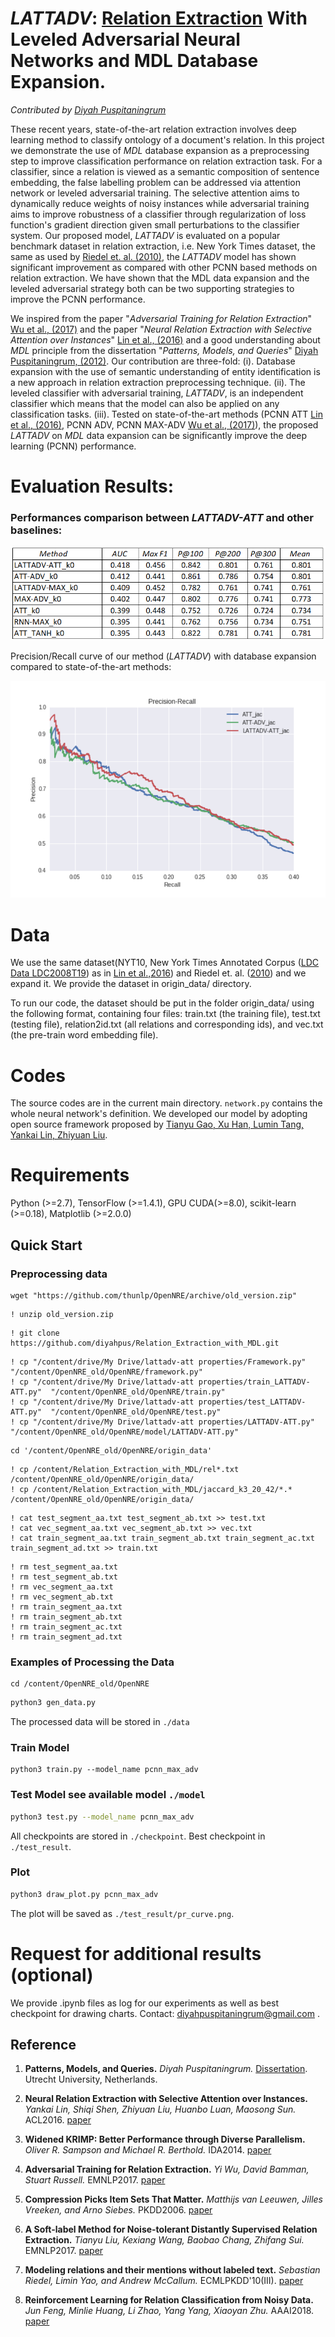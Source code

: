 # _LATTADV_: [Relation Extraction](https://en.wikipedia.org/wiki/Relationship_extraction) With Leveled Adversarial Neural Networks and MDL Database Expansion.

_Contributed by [Diyah Puspitaningrum](http://diyahpuspitaningrum.net/)_



These recent years, state-of-the-art relation extraction involves deep learning method to classify ontology of a document's relation. In this project we demonstrate the use of _MDL_ database expansion as a preprocessing step to improve classification performance on relation extraction task. For a classifier, since a relation is viewed as a semantic composition of sentence embedding, the false labelling problem can be addressed via attention network or leveled adversarial training. The selective attention aims to dynamically reduce weights of noisy instances while adversarial training aims to improve robustness of a classifier through regularization of loss function's gradient direction given small perturbations to the classifier system. Our proposed model, _LATTADV_ is evaluated on a popular benchmark dataset in relation extraction, i.e. New York Times dataset, the same as used by [Riedel et. al. (2010)](https://www.researchgate.net/publication/220698997_Modeling_Relations_and_Their_Mentions_without_Labeled_Text), the _LATTADV_ model has shown significant improvement as compared with other PCNN based methods on relation extraction. We have shown that the MDL data expansion and the leveled adversarial strategy both can be two supporting strategies to improve the PCNN performance.

We inspired from the paper "_Adversarial Training for Relation Extraction_" [Wu et al., (2017)](http://www.aclweb.org/anthology/D17-1187) and the paper "_Neural Relation Extraction with Selective Attention over Instances_" [Lin et al., (2016)](http://www.aclweb.org/anthology/P16-1200) and a good understanding about _MDL_ principle from the dissertation "_Patterns, Models, and Queries_" [Diyah Puspitaningrum, (2012)](http://diyahpuspitaningrum.net/puspitaningrum2012_dissertation.pdf). Our contribution are three-fold: (i). Database expansion with the use of semantic understanding of entity identification is a new approach in relation extraction preprocessing technique. (ii). The leveled classifier with adversarial training, _LATTADV_, is an independent classifier which means that the model can also be applied on any classification tasks. (iii). Tested on state-of-the-art methods (PCNN ATT [Lin et al., (2016)](http://www.aclweb.org/anthology/P16-1200), PCNN ADV, PCNN MAX-ADV [Wu et al., (2017)](http://www.aclweb.org/anthology/D17-1187)), the proposed _LATTADV_ on _MDL_ data expansion can be significantly improve the deep learning (PCNN) performance.

# Evaluation Results:

### Performances comparison between _LATTADV-ATT_ and other baselines:

![](./images/Table.png)

 
Precision/Recall curve of our method (_LATTADV_) with database expansion compared to state-of-the-art methods:

![](./images/pr_curve_jac_k5.png)



# Data
We use the same dataset(NYT10, New York Times Annotated Corpus ([LDC Data LDC2008T19](https://catalog.ldc.upenn.edu/LDC2008T19)) as in [Lin et al.,2016](https://github.com/thunlp/OpenNRE/tree/old_version)) and Riedel et. al. ([2010](https://github.com/diyahpus/RiedelNYT0506)) and we expand it. We provide the dataset in origin_data/ directory.

To run our code, the dataset should be put in the folder origin_data/ using the following format, containing four files: train.txt (the training file), test.txt (testing file), relation2id.txt (all relations and corresponding ids), and vec.txt (the pre-train word embedding file).

# Codes
The source codes are in the current main directory. `network.py` contains the whole neural network's definition. We developed our model by adopting open source framework proposed by [Tianyu Gao, Xu Han, Lumin Tang, Yankai Lin, Zhiyuan Liu](https://github.com/thunlp/OpenNRE/tree/old_version).

# Requirements
Python (>=2.7), TensorFlow (>=1.4.1), GPU CUDA(>=8.0), scikit-learn (>=0.18), Matplotlib (>=2.0.0)



## Quick Start

### Preprocessing data
```
wget "https://github.com/thunlp/OpenNRE/archive/old_version.zip"
```

```
! unzip old_version.zip
```

```
! git clone https://github.com/diyahpus/Relation_Extraction_with_MDL.git
```

```
! cp "/content/drive/My Drive/lattadv-att properties/Framework.py"  "/content/OpenNRE_old/OpenNRE/framework.py"
! cp "/content/drive/My Drive/lattadv-att properties/train_LATTADV-ATT.py"  "/content/OpenNRE_old/OpenNRE/train.py"
! cp "/content/drive/My Drive/lattadv-att properties/test_LATTADV-ATT.py"  "/content/OpenNRE_old/OpenNRE/test.py"
! cp "/content/drive/My Drive/lattadv-att properties/LATTADV-ATT.py"  "/content/OpenNRE_old/OpenNRE/model/LATTADV-ATT.py"
```

```
cd '/content/OpenNRE_old/OpenNRE/origin_data'
```

```
! cp /content/Relation_Extraction_with_MDL/rel*.txt /content/OpenNRE_old/OpenNRE/origin_data/
! cp /content/Relation_Extraction_with_MDL/jaccard_k3_20_42/*.* /content/OpenNRE_old/OpenNRE/origin_data/
```

```
! cat test_segment_aa.txt test_segment_ab.txt >> test.txt
! cat vec_segment_aa.txt vec_segment_ab.txt >> vec.txt
! cat train_segment_aa.txt train_segment_ab.txt train_segment_ac.txt train_segment_ad.txt >> train.txt
```

```
! rm test_segment_aa.txt
! rm test_segment_ab.txt
! rm vec_segment_aa.txt
! rm vec_segment_ab.txt
! rm train_segment_aa.txt
! rm train_segment_ab.txt
! rm train_segment_ac.txt
! rm train_segment_ad.txt
```


### Examples of Processing the Data
```
cd /content/OpenNRE_old/OpenNRE
```

```bash
python3 gen_data.py
```
The processed data will be stored in `./data`

### Train Model
```
python3 train.py --model_name pcnn_max_adv
```

### Test Model see available model `./model`
```bash
python3 test.py --model_name pcnn_max_adv
```

All checkpoints are stored in `./checkpoint`. Best checkpoint in `./test_result`.

### Plot
```bash
python3 draw_plot.py pcnn_max_adv
```

The plot will be saved as `./test_result/pr_curve.png`.


# Request for additional results (optional)
We provide .ipynb files as log for our experiments as well as best checkpoint for drawing charts. Contact: diyahpuspitaningrum@gmail.com .

 


## Reference

1. **Patterns, Models, and Queries.** _Diyah Puspitaningrum._ [Dissertation](http://diyahpuspitaningrum.net/puspitaningrum2012_dissertation.pdf). Utrecht University, Netherlands.

2. **Neural Relation Extraction with Selective Attention over Instances.** _Yankai Lin, Shiqi Shen, Zhiyuan Liu, Huanbo Luan, Maosong Sun._ ACL2016. [paper](http://www.aclweb.org/anthology/P16-1200)

3. **Widened KRIMP: Better Performance through Diverse Parallelism.** _Oliver R. Sampson and Michael R. Berthold._ IDA2014. [paper](https://www.researchgate.net/publication/267636338_Widened_KRIMP_Better_Performance_through_Diverse_Parallelism)

4. **Adversarial Training for Relation Extraction.** _Yi Wu, David Bamman, Stuart Russell._ EMNLP2017. [paper](http://www.aclweb.org/anthology/D17-1187)

5. **Compression Picks Item Sets That Matter.** _Matthijs van Leeuwen, Jilles Vreeken, and Arno Siebes._ PKDD2006. [paper](https://link.springer.com/content/pdf/10.1007/11871637_59.pdf)

6. **A Soft-label Method for Noise-tolerant Distantly Supervised Relation Extraction.** _Tianyu Liu, Kexiang Wang, Baobao Chang, Zhifang Sui._ EMNLP2017. [paper](http://aclweb.org/anthology/D17-1189)

7. **Modeling relations and their mentions without labeled text.** _Sebastian Riedel, Limin Yao, and Andrew McCallum._ ECMLPKDD'10(III). [paper](https://www.researchgate.net/publication/220698997_Modeling_Relations_and_Their_Mentions_without_Labeled_Text)

8. **Reinforcement Learning for Relation Classification from Noisy Data.** _Jun Feng, Minlie Huang, Li Zhao, Yang Yang, Xiaoyan Zhu._ AAAI2018. [paper](https://tianjun.me/static/essay_resources/RelationExtraction/Paper/AAAI2018Denoising.pdf)

